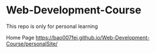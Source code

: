# Web-Development-Course

This repo is only for personal learning

Home Page
https://bao007fei.github.io/Web-Development-Course/personalSite/
